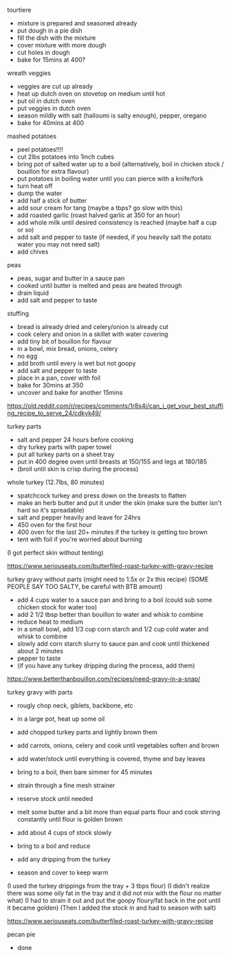 tourtiere
- mixture is prepared and seasoned already
- put dough in a pie dish
- fill the dish with the mixture
- cover mixture with more dough
- cut holes in dough
- bake for 15mins at 400?

wreath veggies
- veggies are cut up already
- heat up dutch oven on stovetop on medium until hot
- put oil in dutch oven
- put veggies in dutch oven
- season mildly with salt (halloumi is salty enough), pepper, oregano
- bake for 40mins at 400

mashed potatoes
- peel potatoes!!!!
- cut 2lbs potatoes into 1inch cubes
- bring pot of salted water up to a boil (alternatively, boil in chicken stock / bouillon for extra flavour)
- put potatoes in boiling water until you can pierce with a knife/fork
- turn heat off
- dump the water
- add half a stick of butter
- add sour cream for tang (maybe a tbps? go slow with this)
- add roasted garlic (roast halved garlic at 350 for an hour)
- add whole milk until desired consistency is reached (maybe half a cup or so)
- add salt and pepper to taste (if needed, if you heavily salt the potato water you may not need salt)
- add chives

peas
- peas, sugar and butter in a sauce pan
- cooked until butter is melted and peas are heated through
- drain liquid
- add salt and pepper to taste

stuffing
- bread is already dried and celery/onion is already cut
- cook celery and onion in a skillet with water covering
- add tiny bit of bouillon for flavour
- in a bowl, mix bread, onions, celery
- no egg
- add broth until every is wet but not goopy
- add salt and pepper to taste
- place in a pan, cover with foil
- bake for 30mins at 350
- uncover and bake for another 15mins

https://old.reddit.com/r/recipes/comments/1r8s4i/can_i_get_your_best_stuffing_recipe_to_serve_24/cdkyk49/

turkey parts
- salt and pepper 24 hours before cooking
- dry turkey parts with paper towel
- put all turkey parts on a sheet tray
- put in 400 degree oven until breasts at 150/155 and legs at 180/185
- (broil until skin is crisp during the process)

whole turkey (12.7lbs, 80 minutes)
- spatchcock turkey and press down on the breasts to flatten
- make an herb butter and put it under the skin (make sure the butter isn't hard so it's spreadable)
- salt and pepper heavily and leave for 24hrs
- 450 oven for the first hour
- 400 oven for the last 20+ minutes if the turkey is getting too brown
- tent with foil if you're worried about burning

(I got perfect skin without tenting)

https://www.seriouseats.com/butterfiled-roast-turkey-with-gravy-recipe

turkey gravy without parts (might need to 1.5x or 2x this recipe) (SOME PEOPLE SAY TOO SALTY, be careful with BTB amount)
- add 4 cups water to a sauce pan and bring to a boil (could sub some chicken stock for water too)
- add 2 1/2 tbsp better than bouillon to water and whisk to combine
- reduce heat to medium
- in a small bowl, add 1/3 cup corn starch and 1/2 cup cold water and whisk to combine
- slowly add corn starch slurry to sauce pan and cook until thickened about 2 minutes
- pepper to taste
- (if you have any turkey dripping during the process, add them)

https://www.betterthanbouillon.com/recipes/need-gravy-in-a-snap/

turkey gravy with parts
- rougly chop neck, giblets, backbone, etc
- in a large pot, heat up some oil
- add chopped turkey parts and lightly brown them
- add carrots, onions, celery and cook until vegetables soften and brown
- add water/stock until everything is covered, thyme and bay leaves
- bring to a boil, then bare simmer for 45 minutes
- strain through a fine mesh strainer
- reserve stock until needed

- melt some butter and a bit more than equal parts flour and cook stirring constantly until flour is golden brown
- add about 4 cups of stock slowly
- bring to a boil and reduce
- add any dripping from the turkey
- season and cover to keep warm

(I used the turkey drippings from the tray + 3 tbps flour)
(I didn't realize there was some oily fat in the tray and it did not mix with the flour no matter what)
(I had to strain it out and put the goopy floury/fat back in the pot until it became golden)
(Then I added the stock in and had to season with salt)

https://www.seriouseats.com/butterfiled-roast-turkey-with-gravy-recipe

pecan pie
- done